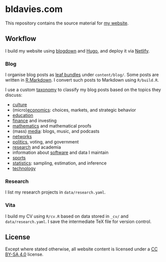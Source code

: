 # bldavies.com

This repository contains the source material for [my website](https://bldavies.com/).

## Workflow

I build my website using [blogdown](https://github.com/rstudio/blogdown) and [Hugo](https://gohugo.io), and deploy it via [Netlify](https://www.netlify.com).

### Blog

I organise blog posts as [leaf bundles](https://gohugo.io/content-management/page-bundles/) under `content/blog/`.
Some posts are written in [R Markdown](https://rmarkdown.rstudio.com).
I convert such posts to Markdown using `R/build.R`.

I use a custom [taxonomy](https://gohugo.io/content-management/taxonomies/) to classify my blog posts based on the topics they discuss:

* [culture](https://bldavies.com/topics/culture/)
* (micro)[economics](https://bldavies.com/topics/economics/): choices, markets, and strategic behavior
* [education](https://bldavies.com/topics/education/)
* [finance](https://bldavies.com/topics/finance/) and investing
* [mathematics](https://bldavies.com/topics/mathematics/) and mathematical proofs
* (mass) [media](https://bldavies.com/topics/media/): blogs, music, and podcasts
* [networks](https://bldavies.com/topics/networks/)
* [politics](https://bldavies.com/topics/politics/), voting, and government
* [research](https://bldavies.com/topics/research/) and academia
* information about [software](https://bldavies.com/topics/software/) and data I maintain
* [sports](https://bldavies.com/topics/sports/)
* [statistics](https://bldavies.com/topics/statistics/): sampling, estimation, and inference
* [technology](https://bldavies.com/topics/technology/)

### Research

I list my research projects in `data/research.yaml`.

### Vita

I build my CV using `R/cv.R` based on data stored in `_cv/` and `data/research.yaml`.
I save the intermediate TeX file for version control.

## License

Except where stated otherwise, all website content is licensed under a [CC BY-SA 4.0](https://creativecommons.org/licenses/by-sa/4.0/) license.
